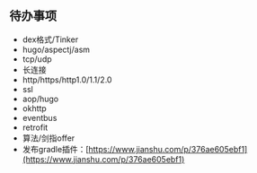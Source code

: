 ## 待办事项

* dex格式/Tinker
* hugo/aspectj/asm
* tcp/udp
* 长连接
* http/https/http1.0/1.1/2.0
* ssl
* aop/hugo
* okhttp
* eventbus
* retrofit
* 算法/剑指offer
* 发布gradle插件：[https://www.jianshu.com/p/376ae605ebf1](https://www.jianshu.com/p/376ae605ebf1)

